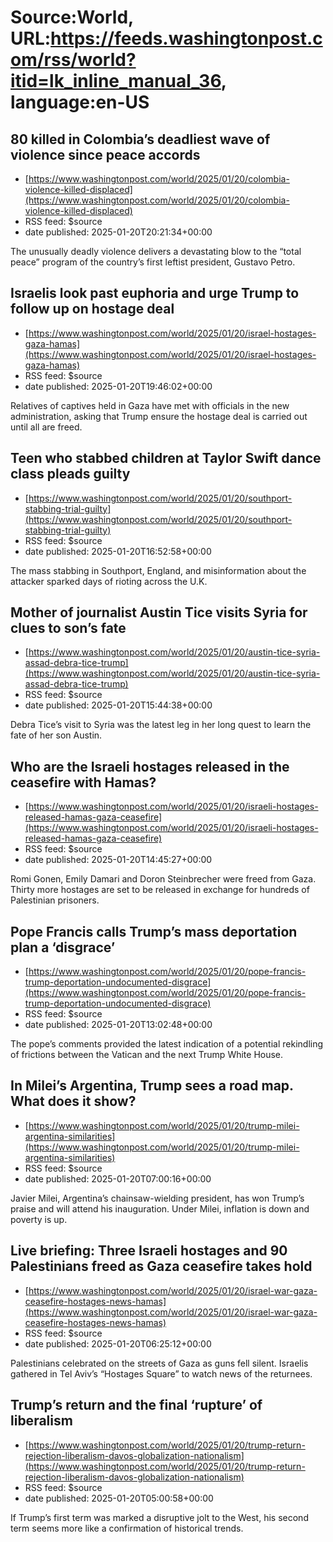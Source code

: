 # Source:World, URL:https://feeds.washingtonpost.com/rss/world?itid=lk_inline_manual_36, language:en-US

## 80 killed in Colombia’s deadliest wave of violence since peace accords
 - [https://www.washingtonpost.com/world/2025/01/20/colombia-violence-killed-displaced](https://www.washingtonpost.com/world/2025/01/20/colombia-violence-killed-displaced)
 - RSS feed: $source
 - date published: 2025-01-20T20:21:34+00:00

The unusually deadly violence delivers a devastating blow to the “total peace” program of the country’s first leftist president, Gustavo Petro.

## Israelis look past euphoria and urge Trump to follow up on hostage deal
 - [https://www.washingtonpost.com/world/2025/01/20/israel-hostages-gaza-hamas](https://www.washingtonpost.com/world/2025/01/20/israel-hostages-gaza-hamas)
 - RSS feed: $source
 - date published: 2025-01-20T19:46:02+00:00

Relatives of captives held in Gaza have met with officials in the new administration, asking that Trump ensure the hostage deal is carried out until all are freed.

## Teen who stabbed children at Taylor Swift dance class pleads guilty
 - [https://www.washingtonpost.com/world/2025/01/20/southport-stabbing-trial-guilty](https://www.washingtonpost.com/world/2025/01/20/southport-stabbing-trial-guilty)
 - RSS feed: $source
 - date published: 2025-01-20T16:52:58+00:00

The mass stabbing in Southport, England, and misinformation about the attacker sparked days of rioting across the U.K.

## Mother of journalist Austin Tice visits Syria for clues to son’s fate
 - [https://www.washingtonpost.com/world/2025/01/20/austin-tice-syria-assad-debra-tice-trump](https://www.washingtonpost.com/world/2025/01/20/austin-tice-syria-assad-debra-tice-trump)
 - RSS feed: $source
 - date published: 2025-01-20T15:44:38+00:00

Debra Tice’s visit to Syria was the latest leg in her long quest to learn the fate of her son Austin.

## Who are the Israeli hostages released in the ceasefire with Hamas?
 - [https://www.washingtonpost.com/world/2025/01/20/israeli-hostages-released-hamas-gaza-ceasefire](https://www.washingtonpost.com/world/2025/01/20/israeli-hostages-released-hamas-gaza-ceasefire)
 - RSS feed: $source
 - date published: 2025-01-20T14:45:27+00:00

Romi Gonen, Emily Damari and Doron Steinbrecher were freed from Gaza. Thirty more hostages are set to be released in exchange for hundreds of Palestinian prisoners.

## Pope Francis calls Trump’s mass deportation plan a ‘disgrace’
 - [https://www.washingtonpost.com/world/2025/01/20/pope-francis-trump-deportation-undocumented-disgrace](https://www.washingtonpost.com/world/2025/01/20/pope-francis-trump-deportation-undocumented-disgrace)
 - RSS feed: $source
 - date published: 2025-01-20T13:02:48+00:00

The pope’s comments provided the latest indication of a potential rekindling of frictions between the Vatican and the next Trump White House.

## In Milei’s Argentina, Trump sees a road map. What does it show?
 - [https://www.washingtonpost.com/world/2025/01/20/trump-milei-argentina-similarities](https://www.washingtonpost.com/world/2025/01/20/trump-milei-argentina-similarities)
 - RSS feed: $source
 - date published: 2025-01-20T07:00:16+00:00

Javier Milei, Argentina’s chainsaw-wielding president, has won Trump’s praise and will attend his inauguration. Under Milei, inflation is down and poverty is up.

## Live briefing: Three Israeli hostages and 90 Palestinians freed as Gaza ceasefire takes hold
 - [https://www.washingtonpost.com/world/2025/01/20/israel-war-gaza-ceasefire-hostages-news-hamas](https://www.washingtonpost.com/world/2025/01/20/israel-war-gaza-ceasefire-hostages-news-hamas)
 - RSS feed: $source
 - date published: 2025-01-20T06:25:12+00:00

Palestinians celebrated on the streets of Gaza as guns fell silent. Israelis gathered in Tel Aviv’s “Hostages Square” to watch news of the returnees.

## Trump’s return and the final ‘rupture’ of liberalism
 - [https://www.washingtonpost.com/world/2025/01/20/trump-return-rejection-liberalism-davos-globalization-nationalism](https://www.washingtonpost.com/world/2025/01/20/trump-return-rejection-liberalism-davos-globalization-nationalism)
 - RSS feed: $source
 - date published: 2025-01-20T05:00:58+00:00

If Trump’s first term was marked a disruptive jolt to the West, his second term seems more like a confirmation of historical trends.

